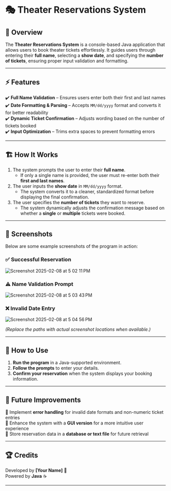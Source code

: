 # 🎭 Theater Reservations System

## 📌 Overview
The **Theater Reservations System** is a console-based Java application that allows users to book theater tickets effortlessly. It guides users through entering their **full name**, selecting a **show date**, and specifying the **number of tickets**, ensuring proper input validation and formatting.

---

## ⚡ Features
✔️ **Full Name Validation** – Ensures users enter both their first and last names  
✔️ **Date Formatting & Parsing** – Accepts `MM/dd/yyyy` format and converts it for better readability  
✔️ **Dynamic Ticket Confirmation** – Adjusts wording based on the number of tickets booked  
✔️ **Input Optimization** – Trims extra spaces to prevent formatting errors  

---

## 🏗️ How It Works
1. The system prompts the user to enter their **full name**.  
   - If only a single name is provided, the user must re-enter both their **first and last names**.  
2. The user inputs the **show date** in `MM/dd/yyyy` format.  
   - The system converts it to a cleaner, standardized format before displaying the final confirmation.  
3. The user specifies the **number of tickets** they want to reserve.  
   - The system dynamically adjusts the confirmation message based on whether a **single** or **multiple** tickets were booked.  

---

## 📸 Screenshots
Below are some example screenshots of the program in action:

### ✅ Successful Reservation
![Screenshot 2025-02-08 at 5 02 11 PM](https://github.com/user-attachments/assets/e48370ac-8529-4432-9547-1a958a5274c7)


### ⚠️ Name Validation Prompt
![Screenshot 2025-02-08 at 5 03 43 PM](https://github.com/user-attachments/assets/3d4a3523-cbaf-4db2-977b-743136509273)

### ❌ Invalid Date Entry
![Screenshot 2025-02-08 at 5 04 56 PM](https://github.com/user-attachments/assets/c01a21ae-a2d8-4061-b8f4-9739addf2107)

*(Replace the paths with actual screenshot locations when available.)*

---

## 🚀 How to Use
1. **Run the program** in a Java-supported environment.  
2. **Follow the prompts** to enter your details.  
3. **Confirm your reservation** when the system displays your booking information.  

---

## 🎯 Future Improvements
🔹 Implement **error handling** for invalid date formats and non-numeric ticket entries  
🔹 Enhance the system with a **GUI version** for a more intuitive user experience  
🔹 Store reservation data in a **database or text file** for future retrieval  

---

## 🏆 Credits
Developed by **[Your Name]** 🚀  
Powered by **Java** ☕  

---
